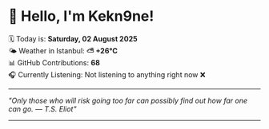 # 👋 Hello, I'm Kekn9ne!

🗓️ Today is: **Saturday, 02 August 2025**  
🌤️ Weather in Istanbul: **⛅️  +26°C**  
📊 GitHub Contributions: **68**  
🎧 Currently Listening: Not listening to anything right now ❌

---

_"Only those who will risk going too far can possibly find out how far one can go. — *T.S. Eliot*"_

---
